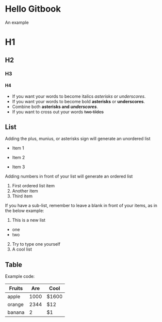 # Hello Gitbook

An example 

# H1
## H2
### H3
#### H4

* If you want your words to become italics *asterisks* or _underscores_.
* If you want your words to become bold **asterisks** or __underscores__.
* Combine both **asterisks and _underscores_**.
* If you want to cross out your words ~~two tildes~~

## List
Adding the plus, munius, or asterisks sign will generate an unordered list
- Item 1
* Item 2
+ Item 3

Adding numbers in front of your list will generate an ordered list
1. First ordered list item
2. Another item
3. Third item

If you have a sub-list, remember to leave a blank in front of your items, as in the below example:

1. This is a new list
 * one
 * two
2. Try to type one yourself
3. A cool list

## Table
Example code:

| Fruits | Are | Cool |
| ------------- | ------------- | ------|
| apple | 1000 | $1600 |
| orange | 2344 | $12 |
| banana | 2 | $1 |